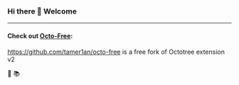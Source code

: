 ### Hi there 👋 Welcome 

--------

#### Check out [Octo-Free](https://chrome.google.com/webstore/detail/octo-free/japafjdhbmaapfhklkppbigmkioikboe):
https://github.com/tamer1an/octo-free is a free fork of Octotree extension v2 

:penguin: :books:

<!--
**tamer1an/tamer1an** is a ✨ _special_ ✨ repository because its `README.md` (this file) appears on your GitHub profile.

Here are some ideas to get you started:

- 🔭 I’m currently working on ...
- 🌱 I’m currently learning ...
- 👯 I’m looking to collaborate on ...
- 🤔 I’m looking for help with ...
- 💬 Ask me about ...
- 📫 How to reach me: ...
- 😄 Pronouns: ...
- ⚡ Fun fact: ...
-->
